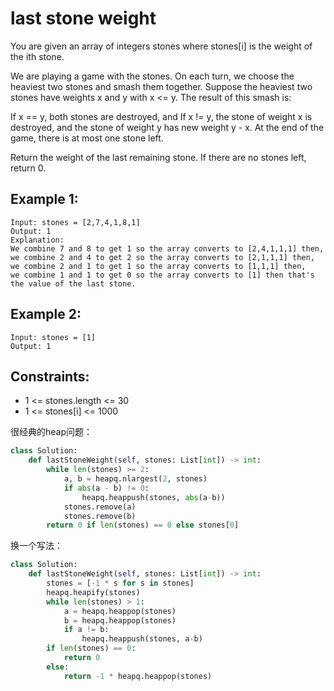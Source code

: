 # last stone weight

You are given an array of integers stones where stones[i] is the weight of the ith stone.

We are playing a game with the stones. On each turn, we choose the heaviest two stones and smash them together. Suppose the heaviest two stones have weights x and y with x <= y. The result of this smash is:

If x == y, both stones are destroyed, and
If x != y, the stone of weight x is destroyed, and the stone of weight y has new weight y - x.
At the end of the game, there is at most one stone left.

Return the weight of the last remaining stone. If there are no stones left, return 0.

## Example 1:

```
Input: stones = [2,7,4,1,8,1]
Output: 1
Explanation: 
We combine 7 and 8 to get 1 so the array converts to [2,4,1,1,1] then,
we combine 2 and 4 to get 2 so the array converts to [2,1,1,1] then,
we combine 2 and 1 to get 1 so the array converts to [1,1,1] then,
we combine 1 and 1 to get 0 so the array converts to [1] then that's the value of the last stone.
```

## Example 2:

```
Input: stones = [1]
Output: 1
```
## Constraints:

* 1 <= stones.length <= 30
* 1 <= stones[i] <= 1000

很经典的heap问题：

```python
class Solution:
    def lastStoneWeight(self, stones: List[int]) -> int:
        while len(stones) >= 2:
            a, b = heapq.nlargest(2, stones)
            if abs(a - b) != 0:
                heapq.heappush(stones, abs(a-b))
            stones.remove(a)
            stones.remove(b)
        return 0 if len(stones) == 0 else stones[0]
```
换一个写法：
```python
class Solution:
    def lastStoneWeight(self, stones: List[int]) -> int:
        stones = [-1 * s for s in stones]
        heapq.heapify(stones)
        while len(stones) > 1:
            a = heapq.heappop(stones)
            b = heapq.heappop(stones)
            if a != b:
                heapq.heappush(stones, a-b)
        if len(stones) == 0:
            return 0
        else:
            return -1 * heapq.heappop(stones)
```